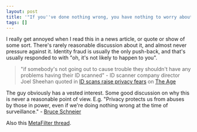 ```yaml
---
layout: post
title: '"If you''ve done nothing wrong, you have nothing to worry about"'
tags: []
---
```

<p>I really get annoyed when I read this in a news article, or quote or show of some sort. There's rarely reasonable discussion about it, and almost never pressure against it. Identity fraud is usually the only push-back, and that's usually responded to with "oh, it's not likely to happen to you".</p>

<blockquote>
"if somebody's not going out to cause trouble they shouldn't have any problems having their ID scanned" - ID scanner company director Joel Sheehan quoted in <a href="http://www.theage.com.au/it-pro/security-it/id-scans-raise-privacy-fears-20120930-26tv3.html">ID scans raise privacy fears</a> on <a href="http://www.theage.com.au">The Age</a>
</blockquote>

<p>The guy obviously has a vested interest. Some good discussion on why this is never a reasonable point of view. E.g. "Privacy protects us from abuses by those in power, even if we're doing nothing wrong at the time of surveillance." - <a href="http://www.schneier.com/blog/archives/2006/05/the_value_of_pr.html">Bruce Schneier</a></p>

<p>Also this <a href="http://ask.metafilter.com/39312/Response-to-If-youve-done-nothing-wrong-you-have-nothing-to-worry-about">MetaFilter thread</a>.</p>
